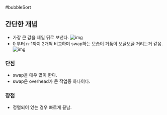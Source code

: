  #bubbleSort

## 간단한 개념
* 가장 큰 값을 제일 뒤로 보낸다.
![img](https://en.wikipedia.org/wiki/Bubble_sort#/media/File:A.gif)
* 0 부터 n-1까지 2개씩 비교하며 swap하는 모습이 거품이 보글보글 거리는거 같음.
![img](https://upload.wikimedia.org/wikipedia/commons/c/c8/Bubble-sort-example-300px.gif)

### 단점
* swap을 매우 많이 한다.
* swap은 overhead가 큰 작업중 하나이다.

### 장점
* 정렬되어 있는 경우 빠르게 끝남.

